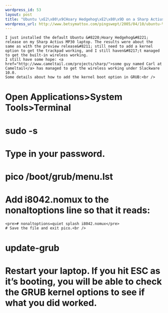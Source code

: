 ```yaml
--- 
wordpress_id: 53
layout: post
title: "Ubuntu \xE2\x80\x9CHoary Hedgehog\xE2\x80\x9D on a Sharp Actius MP30"
wordpress_url: http://www.betsymattox.com/pingswept/2005/04/10/ubuntu-%e2%80%9choary-hedgehog%e2%80%9d-on-a-sharp-actius-mp30/
---
```

	I just installed the default Ubuntu &#8220;Hoary Hedgehog&#8221; release on my Sharp Actius MP30 laptop. The results were about the same as with the preview release&#8211; still need to add a kernel option to get the trackpad working, and I still haven&#8217;t managed to get the built-in wireless working.
	I still have some hope: <a href="http://www.cameltail.com/projects/sharp/">some guy named Carl at Cameltail</a> has managed to get the wireless working under Slackware 10.0.
	Some details about how to add the kernel boot option in GRUB:<br />
# Open Applications&gt;System Tools&gt;Terminal<br />
# sudo -s<br />
# Type in your password.<br />
# pico /boot/grub/menu.lst<br />
# Add i8042.nomux to the nonaltoptions line so that it reads:
	<pre># nonaltoptions=quiet splash i8042.nomux</pre>
	# Save the file and exit pico.<br />
# update-grub<br />
# Restart your laptop. If you hit ESC as it&#8217;s booting, you will be able to check the GRUB kernel options to see if what you did worked.

